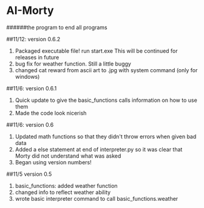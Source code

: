 # AI-Morty
######the program to end all programs

##11/12: version 0.6.2
1. Packaged executable file! run start.exe This will be continued for releases in future
2. bug fix for weather function. Still a little buggy
3. changed cat reward from ascii art to .jpg with system command (only for windows)

##11/6: version 0.6.1
1. Quick update to give the basic_functions calls information on how to use them
2. Made the code look nicerish

##11/6: version 0.6
1. Updated math functions so that they didn't throw errors when given bad data
2. Added a else statement at end of interpreter.py so it was clear that Morty did not understand what was asked
3. Began using version numbers!

##11/5 version 0.5
1. basic_functions: added weather function
2. changed info to reflect weather ability
3. wrote basic interpreter command to call basic_functions.weather

